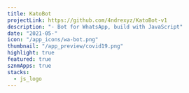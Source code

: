 ```yaml
---
title: KatoBot
projectLink: https://github.com/4ndrexyz/KatoBot-v1
description: "- Bot for WhatsApp, build with JavaScript"
date: "2021-05-"
icon: "/app_icons/wa-bot.png"
thumbnail: "/app_preview/covid19.png"
highlight: true
featured: true
sznmApps: true
stacks:
  - js_logo
---
```

